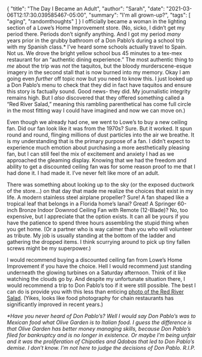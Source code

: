 {
    "title": "The Day I Became an Adult",
    "author": "Sarah",
    "date": "2021-03-06T12:17:30.039585467-05:00",
    "summary": "I'm all grown-up?",
    "tags": [
        "aging",
        "randomthoughts"
    ]
}
I officially became a woman in the lighting section of a Lowe’s Home
Improvement store. (No, sicko, I didn’t get my period there. Periods
don’t signify anything. And I got my period *many* years prior in the
grubby bathroom of a Don Pablo’s during a school trip with my Spanish
class.\* I’ve heard some schools actually travel to Spain. Not us. We
drove the bright yellow school bus 45 minutes to a tex-mex restaurant
for an “authentic dining experience.” The most authentic thing to *me*
about the trip was *not* the taquitos, but the bloody murderscene-esque
imagery in the second stall that is now burned into my memory. Okay I am
going even *further* off topic now but you need to know this. I just
looked up a Don Pablo’s menu to check that they did in fact have
taquitos and ensure this story is factually sound. Good news- they did.
My journalistic integrity remains high. But I *also* discovered that
they offered something called a “Red River Salad,” meaning this rambling
parenthetical has come full circle in the most fitting way I could have
imagined and now we can move on.)

Even though we already had one, we went to Lowe’s to buy a new ceiling
fan. Did our fan look like it was from the 1970s? Sure. But it worked.
It spun round and round, flinging millions of dust particles into the
air we breathe. It is my understanding that is the primary purpose of a
fan. I didn’t expect to experience much emotion about purchasing a more
aesthetically pleasing fan, but I can still feel the mix of excitement
and anxiety I had as we approached the gleaming display. Knowing that we
had the freedom and ability to get a discounted ceiling fan was for some
reason proof to me that I had done it. I had made it. I’ve never felt
like more of an adult.

There was something about looking up to the sky (or the exposed ductwork
of the store...) on that day that made me realize the choices that exist
in my life. A modern stainless steel airplane propeller? Sure\! A fan
shaped like a tropical leaf that belongs in a Florida home’s lanai?
Great\! A Springer 60-inch Bronze Indoor Downrod Ceiling Fan with Remote
(12-Blade)? No, too expensive, but I appreciate that the option exists.
It can all be yours if you have the patience to spend three hours
assembling the stupid thing when you get home. (Or a partner who is way
calmer than you who will volunteer as tribute. My job is usually
standing at the bottom of the ladder and gathering the dropped items. I
think scurrying around to pick up tiny fallen screws might be my
superpower.)

I would recommend buying a discounted ceiling fan from Lowe’s Home
Improvement if you have the choice. Hell I would recommend just standing
underneath the glowing turbines on a Saturday afternoon. Think of it
like watching the clouds go by. And despite my unfortunate situation
there, I would recommend a trip to Don Pablo’s too if it were still
possible. The best I can do is provide you with this less than enticing
[<span class="underline">photo of the Red River
Salad</span>](https://farm9.staticflickr.com/8438/7976521996_69aa90c6de_z.jpg).
(Yikes, looks like food photography for chain restaurants has
significantly improved in recent years.)

*\*Have you never heard of Don Pablo’s? Well I would say Don Pablo’s was
to Mexican food what Olive Garden is to Italian food. I guess the
difference is that Olive Garden has better money managing skills,
because Don Pablo’s filed for bankruptcy and is no longer in existence.
Or maybe I’m being unfair and it was the proliferation of Chipotles and
Qdobas that led to Don Pablo’s demise. I don’t know. I’m not here to
judge the decisions of Don Pablo. R.I.P.*
